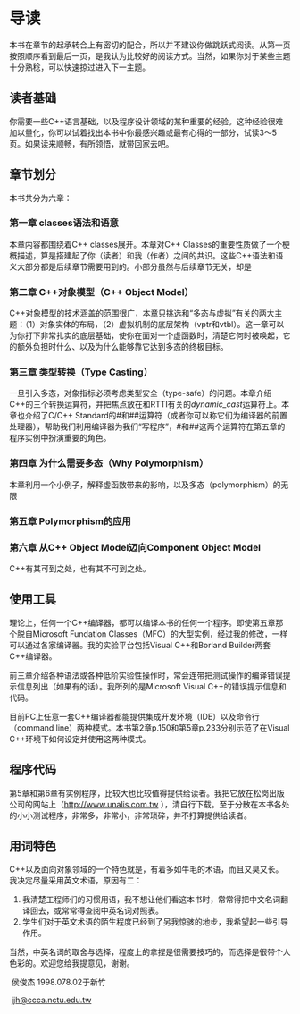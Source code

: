 # 导读

本书在章节的起承转合上有密切的配合，所以并不建议你做跳跃式阅读。从第一页按照顺序看到最后一页，是我认为比较好的阅读方式。当然，如果你对于某些主题十分熟稔，可以快速掠过进入下一主题。

## 读者基础

你需要一些C++语言基础，以及程序设计领域的某种重要的经验。这种经验很难加以量化，你可以试着找出本书中你最感兴趣或最有心得的一部分，试读3～5页。如果读来顺畅，有所领悟，就带回家去吧。

## 章节划分

本书共分为六章：

### 第一章 classes语法和语意

本章内容都围绕着C++ classes展开。本章对C++ Classes的重要性质做了一个梗概描述，算是搭建起了你（读者）和我（作者）之间的共识。这些C++语法和语义大部分都是后续章节需要用到的。小部分虽然与后续章节无关，却是

### 第二章 C++对象模型（C++ Object Model）

C++对象模型的技术涵盖的范围很广，本章只挑选和“多态与虚拟”有关的两大主题：（1）对象实体的布局，（2）虚拟机制的底层架构（vptr和vtbl）。这一章可以为你打下非常扎实的底层基础，使你在面对一个虚函数时，清楚它何时被唤起，它的额外负担时什么、以及为什么能够靠它达到多态的终极目标。

### 第三章 类型转换（Type Casting）

一旦引入多态，对象指标必须考虑类型安全（type-safe）的问题。本章介绍C++的三个转换运算符，并把焦点放在和RTTI有关的*dynamic_cast*运算符上。本章也介绍了C/C++ Standard的#和##运算符（或者你可以称它们为编译器的前置处理器），帮助我们利用编译器为我们“写程序”，#和##这两个运算符在第五章的程序实例中扮演重要的角色。

### 第四章 为什么需要多态（Why Polymorphism）

本章利用一个小例子，解释虚函数带来的影响，以及多态（polymorphism）的无限

### 第五章 Polymorphism的应用



### 第六章 从C++ Object Model迈向Component Object Model

C++有其可到之处，也有其不可到之处。

## 使用工具

理论上，任何一个C++编译器，都可以编译本书的任何一个程序。即使第五章那个脱自Microsoft Fundation Classes（MFC）的大型实例，经过我的修改，一样可以通过各家编译器。我的实验平台包括Visual C++和Borland Builder两套C++编译器。

前三章介绍各种语法或各种低阶实验性操作时，常会连带把测试操作的编译错误提示信息列出（如果有的话）。我所列的是Microsoft Visual C++的错误提示信息和代码。

目前PC上任意一套C++编译器都能提供集成开发环境（IDE）以及命令行（command line）两种模式。本书第2章p.150和第5章p.233分别示范了在Visual C++环境下如何设定并使用这两种模式。

## 程序代码

第5章和第6章有实例程序，比较大也比较值得提供给读者。我把它放在松岗出版公司的网站上（http://www.unalis.com.tw ），清自行下载。至于分散在本书各处的小小测试程序，非常多，非常小，非常琐碎，并不打算提供给读者。

## 用词特色

C++以及面向对象领域的一个特色就是，有着多如牛毛的术语，而且又臭又长。我决定尽量采用英文术语，原因有二：

1. 我清楚工程师们的习惯用语，我不想让他们看这本书时，常常得把中文名词翻译回去，或常常得查阅中英名词对照表。
2. 学生们对于英文术语的陌生程度已经到了另我惊骇的地步，我希望起一些引导作用。

当然，中英名词的取舍与选择，程度上的拿捏是很需要技巧的，而选择是很带个人色彩的。欢迎您给我提意见，谢谢。

​											       侯俊杰 1998.078.02于新竹

​													jjh@ccca.nctu.edu.tw